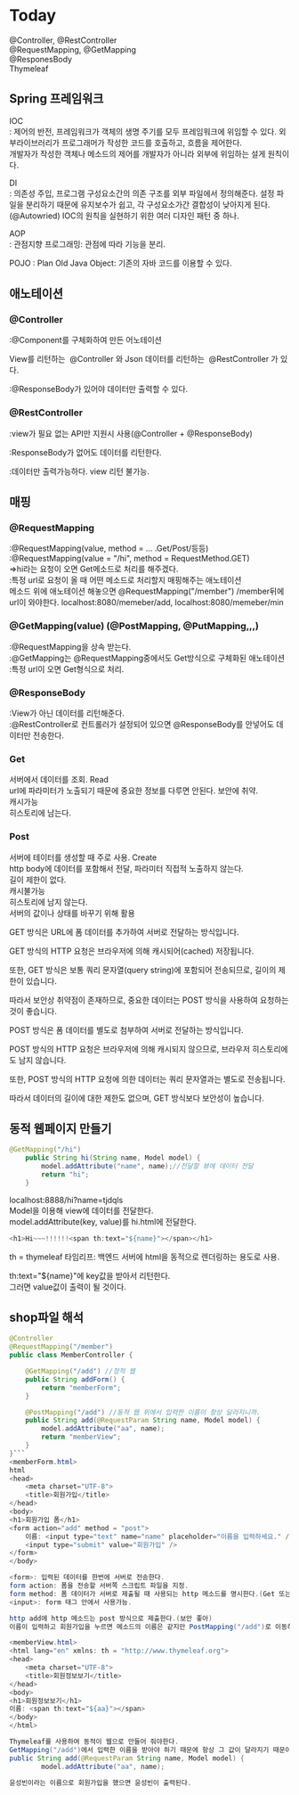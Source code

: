 # Today
@Controller, @RestController  
@RequestMapping, @GetMapping  
@ResponesBody  
Thymeleaf  

## Spring 프레임워크  
IOC  
: 제어의 반전, 프레임워크가 객체의 생명 주기를 모두 프레임워크에 위임할 수 있다. 외부라이브러리가 프로그래머가 작성한 코드를 호출하고, 흐름을 제어한다.  
개발자가 작성한 객체나 메소드의 제어를 개발자가 아니라 외부에 위임하는 설게 원칙이다.

DI  
: 의존성 주입, 프로그램 구성요소간의 의존 구조를 외부 파일에서 정의해준다. 설정 파일을 분리하기 때문에 유지보수가 쉽고, 각 구성요소가간 결합성이 낮아지게 된다.  (@Autowried)
IOC의 원칙을 실현하기 위한 여러 디자인 패턴 중 하나.

AOP  
: 관점지향 프로그래밍: 관점에 따라 기능을 분리. 

POJO
: Plan Old Java Object: 기존의 자바 코드를 이용할 수 있다.

## 애노테이션
### @Controller

:@Component를 구체화하여 만든 어노테이션

View를 리턴하는  @Controller 와 Json 데이터를 리턴하는  @RestController 가 있다.

:@ResponseBody가 있어야 데이터만 출력할 수 있다.

### @RestController

:view가 필요 없는 API만 지원시 사용(@Controller + @ResponseBody)

:ResponseBody가 없어도 데이터를 리턴한다.

:데이터만 출력가능하다. view 리턴 불가능.


## 매핑 
### @RequestMapping
:@RequestMapping(value, method = ... .Get/Post/등등)
:@RequestMapping(value = "/hi", method = RequestMethod.GET)  
=>hi라는 요청이 오면 Get메소드로 처리를 해주겠다.  
:특정 url로 요청이 올 때 어떤 메소드로 처리할지 매핑해주는 애노테이션  
메소드 위에 애노테이션 해놓으면 @RequestMapping("/member") /member뒤에
url이 와야한다. localhost:8080/memeber/add, localhost:8080/memeber/min   

### @GetMapping(value) (@PostMapping, @PutMapping,,,)  
:@RequestMapping을 상속 받는다.  
:@GetMapping는 @RequestMapping중에서도 Get방식으로 구체화된 애노테이션  
:특정 url이 오면 Get형식으로 처리.

### @ResponseBody  
:View가 아닌 데이터를 리턴해준다.  
:@RestController로 컨트롤러가 설정되어 있으면 @ResponseBody를 안넣어도 데이터만 전송한다.

### Get
서버에서 데이터를 조회. Read  
url에 파라미터가 노출되기 때문에 중요한 정보를 다루면 안된다. 보안에 취약.  
캐시가능  
히스토리에 남는다.

### Post
서버에 테이터를 생성할 때 주로 사용. Create  
http body에 데이터를 포함해서 전달, 파라미터 직접적 노출하지 않는다.  
길이 제한이 없다.  
캐시불가능  
히스토리에 남지 않는다.  
서버의 값이나 상태를 바꾸기 위해 활용

GET 방식은 URL에 폼 데이터를 추가하여 서버로 전달하는 방식입니다.

GET 방식의 HTTP 요청은 브라우저에 의해 캐시되어(cached) 저장됩니다.

또한, GET 방식은 보통 쿼리 문자열(query string)에 포함되어 전송되므로, 길이의 제한이 있습니다.

따라서 보안상 취약점이 존재하므로, 중요한 데이터는 POST 방식을 사용하여 요청하는 것이 좋습니다.

 

POST 방식은 폼 데이터를 별도로 첨부하여 서버로 전달하는 방식입니다.

POST 방식의 HTTP 요청은 브라우저에 의해 캐시되지 않으므로, 브라우저 히스토리에도 남지 않습니다.

또한, POST 방식의 HTTP 요청에 의한 데이터는 쿼리 문자열과는 별도로 전송됩니다.

따라서 데이터의 길이에 대한 제한도 없으며, GET 방식보다 보안성이 높습니다.


## 동적 웹페이지 만들기  
```java
@GetMapping("/hi")
    public String hi(String name, Model model) {
        model.addAttribute("name", name);//전달할 뷰에 데이터 전달
        return "hi";
    }
```

localhost:8888/hi?name=tjdqls  
Model을 이용해 view에 데이터를 전달한다.  
model.addAttribute(key, value)를 hi.html에 전달한다.

```java
<h1>Hi~~~!!!!!!<span th:text="${name}"></span></h1>
```  
th = thymeleaf 타임리프: 백엔드 서버에 html을 동적으로 렌더링하는 용도로 사용.

th:text="${name}"에 key값을 받아서 리턴한다.  
그러면 value값이 출력이 될 것이다. 

## shop파일 해석
```java
@Controller
@RequestMapping("/member")
public class MemberController {

    @GetMapping("/add") //정적 웹
    public String addForm() {
        return "memberForm";
    }

    @PostMapping("/add") //동적 웹 위에서 입력한 이름이 항상 달라지니까.
    public String add(@RequestParam String name, Model model) {
        model.addAttribute("aa", name);
        return "memberView";
    }
}```
<memberForm.html>
html
<head>
    <meta charset="UTF-8">
    <title>회원가입</title>
</head>
<body>
<h1>회원가입 폼</h1>
<form action="add" method = "post">
    이름: <input type="text" name="name" placeholder="이름을 입력하세요." />
    <input type="submit" value="회원가입" />
</form>
</body>

<form>: 입력된 데이터를 한번에 서버로 전송한다.
form action: 폼을 전송할 서버쪽 스크립트 파일을 지정.
form method: 폼 데이터가 서버로 제출될 때 사용되는 http 메소드를 명시한다.(Get 또는 Post)
<input>: form 태그 안에서 사용가능.

http add에 http 메소드는 post 방식으로 제출한다.(보안 좋아)  
이름이 입력하고 회원가입을 누르면 메소드의 이름은 같지만 PostMapping("/add")로 이동하게 된다.  

<memberView.html>
<html lang="en" xmlns: th = "http://www.thymeleaf.org">
<head>
    <meta charset="UTF-8">
    <title>회원정보보기</title>
</head>
<body>
<h1>회원정보보기</h1>
이름: <span th:text="${aa}"></span>
</body>
</html>  

Thymeleaf를 사용하여 동적이 웹으로 만들어 줘야한다.  
GetMapping("/add")에서 입력한 이름을 받아야 하기 때문에 항상 그 값이 달라지기 때문이다.  
public String add(@RequestParam String name, Model model) {
        model.addAttribute("aa", name);

윤성빈이라는 이름으로 회원가입을 했으면 윤성빈이 출력된다.







